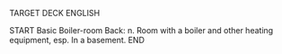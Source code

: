 TARGET DECK
ENGLISH

START
Basic
Boiler-room
Back: n. Room with a boiler and other heating equipment, esp. In a basement.
END
